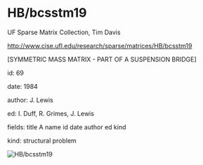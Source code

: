 # HB/bcsstm19

 UF Sparse Matrix Collection, Tim Davis

 http://www.cise.ufl.edu/research/sparse/matrices/HB/bcsstm19

 [SYMMETRIC MASS      MATRIX - PART OF A SUSPENSION BRIDGE]

 id: 69

 date: 1984

 author: J. Lewis

 ed: I. Duff, R. Grimes, J. Lewis

 fields: title A name id date author ed kind

 kind: structural problem

![HB/bcsstm19](http://www2.research.att.com/~yifanhu/GALLERY/GRAPHS/GIF_SMALL/HB@bcsstm19.gif)